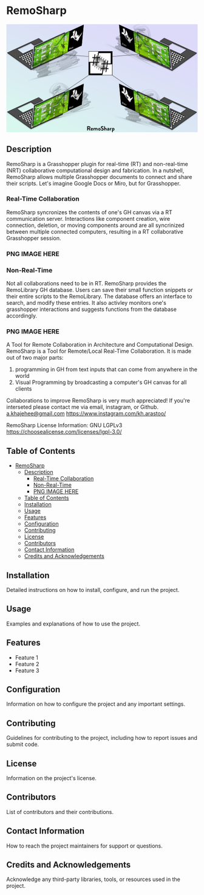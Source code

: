 # RemoSharp

![RemoSharp](/Overal%20Diagram.jpg)

## Description

RemoSharp is a Grasshopper plugin for real-time (RT) and non-real-time (NRT) collaborative computational design and fabrication.
In a nutshell, RemoSharp allows multiple Grasshopper documents to connect and share their scripts. Let's imagine Google Docs or Miro, but for Grasshopper.

### Real-Time Collaboration
RemoSharp syncronizes the contents of one's GH canvas via a RT communication server. Interactions like component creation, wire connection, deletion, or moving components around are all syncrinized between multiple connected computers, resulting in a RT collaborative Grasshopper session.

### PNG IMAGE HERE

### Non-Real-Time 
Not all collaborations need to be in RT. RemoSharp provides the RemoLibrary GH database. Users can save their small function snippets or their entire scripts to the RemoLibrary. The database offers an interface to search, and modify these entries. It also activley monitors one's grasshopper interactions and suggests functions from the database accordingly.

### PNG IMAGE HERE

A Tool for Remote Collaboration in Architecture and Computational Design.
RemoSharp is a Tool for Remote/Local Real-Time Collaboration.
It is made out of two major parts:
1. programming in GH from text inputs that can come from anywhere in the world
2. Visual Programming by broadcasting a computer's GH canvas for all clients

Collaborations to improve RemoSharp is very much appreciated!
If you're interseted please contact me via email, instagram, or Github.
a.khajehee@gmail.com
https://www.instagram.com/kh.arastoo/

RemoSharp License Information:
GNU LGPLv3
https://choosealicense.com/licenses/lgpl-3.0/

## Table of Contents
- [RemoSharp](#remosharp)
  - [Description](#description)
    - [Real-Time Collaboration](#real-time-collaboration)
    - [Non-Real-Time](#non-real-time)
    - [PNG IMAGE HERE](#png-image-here)
  - [Table of Contents](#table-of-contents)
  - [Installation](#installation)
  - [Usage](#usage)
  - [Features](#features)
  - [Configuration](#configuration)
  - [Contributing](#contributing)
  - [License](#license)
  - [Contributors](#contributors)
  - [Contact Information](#contact-information)
  - [Credits and Acknowledgements](#credits-and-acknowledgements)

## Installation
Detailed instructions on how to install, configure, and run the project.

## Usage
Examples and explanations of how to use the project.

## Features
- Feature 1
- Feature 2
- Feature 3

## Configuration
Information on how to configure the project and any important settings.

## Contributing
Guidelines for contributing to the project, including how to report issues and submit code.

## License
Information on the project's license.

## Contributors
List of contributors and their contributions.

## Contact Information
How to reach the project maintainers for support or questions.

## Credits and Acknowledgements
Acknowledge any third-party libraries, tools, or resources used in the project.

